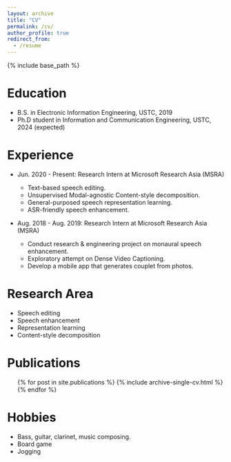 ```yaml
---
layout: archive
title: "CV"
permalink: /cv/
author_profile: true
redirect_from:
  - /resume
---
```


{% include base_path %}

Education
======
* B.S. in Electronic Information Engineering, USTC, 2019
* Ph.D student in Information and Communication Engineering, USTC, 2024 (expected) 

Experience
======
* Jun. 2020 - Present: Research Intern at Microsoft Research Asia (MSRA)
  * Text-based speech editing.
  * Unsupervised Modal-agnostic Content-style decomposition.
  * General-purposed speech representation learning.
  * ASR-friendly speech enhancement.

* Aug. 2018 - Aug. 2019: Research Intern at Microsoft Research Asia (MSRA)
  * Conduct research & engineering project on monaural speech enhancement.
  * Exploratory attempt on Dense Video Captioning.
  * Develop a mobile app that generates couplet from photos.
  
Research Area
======
* Speech editing
* Speech enhancement
* Representation learning
* Content-style decomposition

Publications
======
  <ul>{% for post in site.publications %}
    {% include archive-single-cv.html %}
  {% endfor %}</ul>
  
Hobbies
======
* Bass, guitar, clarinet, music composing.
* Board game
* Jogging
